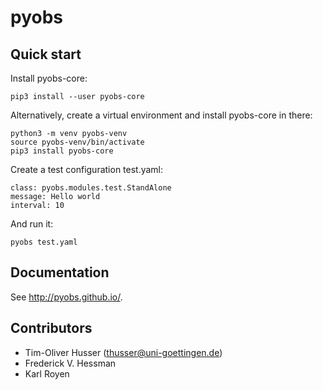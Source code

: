 pyobs
=====

Quick start
-----------

Install pyobs-core:

    pip3 install --user pyobs-core
    
Alternatively, create a virtual environment and install pyobs-core in there:

    python3 -m venv pyobs-venv
    source pyobs-venv/bin/activate
    pip3 install pyobs-core
    
Create a test configuration test.yaml:

    class: pyobs.modules.test.StandAlone
    message: Hello world
    interval: 10
      
And run it:
   
    pyobs test.yaml


Documentation
-------------
See http://pyobs.github.io/.


Contributors
------------
- Tim-Oliver Husser (thusser@uni-goettingen.de)
- Frederick V. Hessman
- Karl Royen